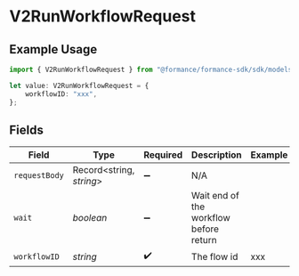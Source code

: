 # V2RunWorkflowRequest

## Example Usage

```typescript
import { V2RunWorkflowRequest } from "@formance/formance-sdk/sdk/models/operations";

let value: V2RunWorkflowRequest = {
    workflowID: "xxx",
};
```

## Fields

| Field                                  | Type                                   | Required                               | Description                            | Example                                |
| -------------------------------------- | -------------------------------------- | -------------------------------------- | -------------------------------------- | -------------------------------------- |
| `requestBody`                          | Record<string, *string*>               | :heavy_minus_sign:                     | N/A                                    |                                        |
| `wait`                                 | *boolean*                              | :heavy_minus_sign:                     | Wait end of the workflow before return |                                        |
| `workflowID`                           | *string*                               | :heavy_check_mark:                     | The flow id                            | xxx                                    |